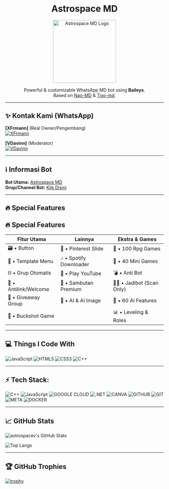 <h1 align="center">Astrospace MD</h1>

<p align="center">
  <img src="https://i.ibb.co/VvZGPXr/astrospacelogo.png" alt="Astrospace MD Logo" width="200"/>
</p>

<p align="center">
  Powerful & customizable WhatsApp MD bot using <b>Baileys</b>.<br>
  Based on <a href="https://github.com/Nao-MD">Nao-MD</a> & <a href="https://github.com/Tiooxy/Tixo-md">Tixo-md</a>.
</p>

---

## ✨ Kontak Kami (WhatsApp)

**[XFrmann]** (Real Owner/Pengembang)  
[![XFrmann](https://img.shields.io/badge/XFrmann-25D366?style=flat&logo=whatsapp&logoColor=white)](https://wa.me/19419318284)

**[VDavinn]** (Moderator)  
[![VDavinn](https://img.shields.io/badge/VDavinn-25D366?style=flat&logo=whatsapp&logoColor=white)](https://wa.me/639483849927)

---

## ℹ️ Informasi Bot

**Bot Utama:** [Astrospace MD](https://wa.me/62857059457516)  
**Grup/Channel Bot:** [Klik Disini](https://whatsapp.com/channel/0029VaVguZr5q08f0z5C8g1u)

---

## 🔥 Special Features
## 🔥 Special Features

| Fitur Utama             | Lainnya                   | Ekstra & Games            |
|-------------------------|---------------------------|---------------------------|
| 🗃️ • Button             | 📮 • Pinterest Slide      | 🎋 • 100 Rpg Games        |
| 🧧 • Template Menu      | 🎶 • Spotify Downloader   | 🧮 • 40 Mini Games        |
| ⛓️ • Grup Otomatis      | 💮 • Play YouTube         | 💣 • Anti Bot             |
| 🧰 • Antilink/Welcome   | 📡 • Sambutan Premium     | ⛓‍💥 • Jadibot (Scan Only) |
| 🎉 • Giveaway Group     | 🤖 • AI & AI Image        | 🪸 • 60 AI Features       |
| 🔫 • Buckshot Game      |                           | 📊 • Leveling & Roles     |

---

## 💻 Things I Code With

![JavaScript](https://img.shields.io/badge/-JavaScript-black?style=flat-square&logo=javascript)
![HTML5](https://img.shields.io/badge/-HTML5-E34F26?style=flat-square&logo=html5&logoColor=white)
![CSS3](https://img.shields.io/badge/-CSS3-1572B6?style=flat-square&logo=css3)
![C++](https://img.shields.io/badge/-C++-00599C?style=flat-square&logo=cplusplus)

---

## ⚡ Tech Stack:

![C++](https://img.shields.io/badge/C++-00599C?style=for-the-badge&logo=c%2B%2B&logoColor=white)
![JavaScript](https://img.shields.io/badge/JAVASCRIPT-F7DF1E?style=for-the-badge&logo=javascript&logoColor=black)
![GOOGLE CLOUD](https://img.shields.io/badge/GOOGLECLOUD-4285F4?style=for-the-badge&logo=googlecloud&logoColor=white)
![.NET](https://img.shields.io/badge/.NET-512BD4?style=for-the-badge&logo=dotnet&logoColor=white)
![CANVA](https://img.shields.io/badge/CANVA-00C4CC?style=for-the-badge&logo=canva&logoColor=white)
![GITHUB](https://img.shields.io/badge/GITHUB-181717?style=for-the-badge&logo=github&logoColor=white)
![GIT](https://img.shields.io/badge/GIT-F05032?style=for-the-badge&logo=git&logoColor=white)
![META](https://img.shields.io/badge/META-000000?style=for-the-badge&logo=meta&logoColor=white)
![DOCKER](https://img.shields.io/badge/DOCKER-2496ED?style=for-the-badge&logo=docker&logoColor=white)

---

## 📈 GitHub Stats

![astrospacev's GitHub Stats](https://github-readme-stats.vercel.app/api?username=astrospacev&show_icons=true&theme=tokyonight)

![Top Langs](https://github-readme-stats.vercel.app/api/top-langs/?username=astrospacev&layout=compact&theme=tokyonight)

---

## 🏆 GitHub Trophies

[![trophy](https://github-profile-trophy.vercel.app/?username=astrospacev&theme=onestar&margin-w=10)](https://github.com/ryo-ma/github-profile-trophy)
